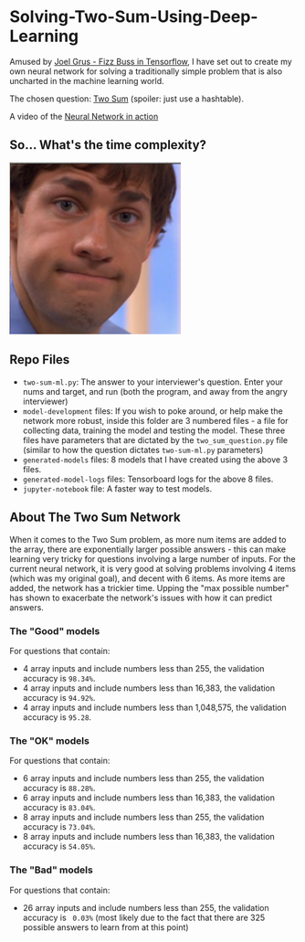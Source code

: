 # Solving-Two-Sum-Using-Deep-Learning

Amused by [Joel Grus - Fizz Buss in Tensorflow](https://joelgrus.com/2016/05/23/fizz-buzz-in-tensorflow/), I have set out to create my own neural network for solving a traditionally simple problem that is also uncharted in the machine learning world. 

The chosen question: [Two Sum](https://leetcode.com/problems/two-sum/) (spoiler: just use a hashtable).

A video of the [Neural Network in action](https://www.youtube.com/watch?v=YYgJHANyeUM)

## So... What's the time complexity?

<img width=300px src="https://raw.githubusercontent.com/MikeM711/Solving-Two-Sum-Using-Deep-Learning/master/repo-img/the-office.png"/>

## Repo Files

* `two-sum-ml.py`: The answer to your interviewer's question. Enter your nums and target, and run (both the program, and away from the angry interviewer)
* `model-development` files: If you wish to poke around, or help make the network more robust, inside this folder are 3 numbered files - a file for collecting data, training the model and testing the model. These three files have parameters that are dictated by the `two_sum_question.py` file (similar to how the question dictates `two-sum-ml.py` parameters)
* `generated-models` files: 8 models that I have created using the above 3 files.
* `generated-model-logs` files: Tensorboard logs for the above 8 files.
* `jupyter-notebook` file: A faster way to test models.

## About The Two Sum Network

When it comes to the Two Sum problem, as more num items are added to the array, there are exponentially larger possible answers - this can make learning very tricky for questions involving a large number of inputs. For the current neural network, it is very good at solving problems involving 4 items (which was my original goal), and decent with 6 items. As more items are added, the network has a trickier time. Upping the "max possible number" has shown to exacerbate the network's issues with how it can predict answers.

### The "Good" models

For questions that contain: 

* 4 array inputs and include numbers less than 255, the validation accuracy is `98.34%`.
* 4 array inputs and include numbers less than 16,383, the validation accuracy is `94.92%`.
* 4 array inputs and include numbers less than 1,048,575, the validation accuracy is `95.28`.

### The "OK" models

For questions that contain:

* 6 array inputs and include numbers less than 255, the validation accuracy is `88.28%`.
* 6 array inputs and include numbers less than 16,383, the validation accuracy is `83.04%`.
* 8 array inputs and include numbers less than 255, the validation accuracy is `73.04%`.
* 8 array inputs and include numbers less than 16,383, the validation accuracy is `54.05%`.

### The "Bad" models

For questions that contain:

* 26 array inputs and include numbers less than 255, the validation accuracy is ` 0.03%` (most likely due to the fact that there are 325 possible answers to learn from at this point)


